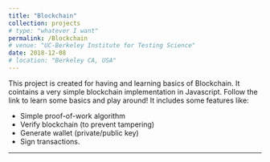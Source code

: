 ```yaml
---
title: "Blockchain"
collection: projects
# type: "whatever I want"
permalink: /Blockchain
# venue: "UC-Berkeley Institute for Testing Science"
date: 2018-12-08
# location: "Berkeley CA, USA"
---
```

This project is  created for having and learning basics of Blockchain. It cointains a very simple blockchain implementation in Javascript. Follow the link to learn some basics and play around! It includes some features like:
* Simple proof-of-work algorithm
* Verify blockchain (to prevent tampering)
* Generate wallet (private/public key)
* Sign transactions. 
----